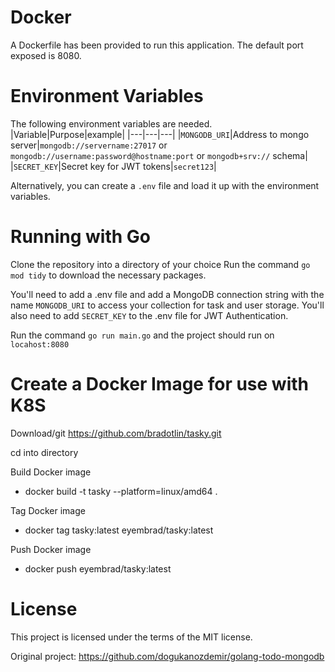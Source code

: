 # Docker #
A Dockerfile has been provided to run this application.  The default port exposed is 8080.

# Environment Variables
The following environment variables are needed.
|Variable|Purpose|example|
|---|---|---|
|`MONGODB_URI`|Address to mongo server|`mongodb://servername:27017` or `mongodb://username:password@hostname:port` or `mongodb+srv://` schema|
|`SECRET_KEY`|Secret key for JWT tokens|`secret123`|

Alternatively, you can create a `.env` file and load it up with the environment variables.

# Running with Go

Clone the repository into a directory of your choice Run the command `go mod tidy` to download the necessary packages.

You'll need to add a .env file and add a MongoDB connection string with the name `MONGODB_URI` to access your collection for task and user storage.
You'll also need to add `SECRET_KEY` to the .env file for JWT Authentication.

Run the command `go run main.go` and the project should run on `locahost:8080`

# Create a Docker Image for use with K8S

Download/git https://github.com/bradotlin/tasky.git

cd into directory

Build Docker image

*  docker build -t tasky --platform=linux/amd64 .

Tag Docker image
  
*  docker tag tasky:latest eyembrad/tasky:latest

Push Docker image

*  docker push eyembrad/tasky:latest

# License

This project is licensed under the terms of the MIT license.

Original project: https://github.com/dogukanozdemir/golang-todo-mongodb
